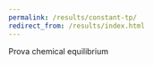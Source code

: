 ```yaml
---
permalink: /results/constant-tp/
redirect_from: /results/index.html
---
```

Prova chemical equilibrium